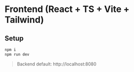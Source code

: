 # Frontend (React + TS + Vite + Tailwind)

## Setup
```bash
npm i
npm run dev
```
> Backend default: http://localhost:8080
